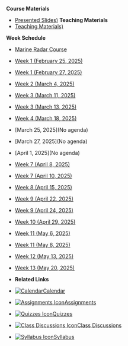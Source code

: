 **Course Materials**

- [Presented Slides)](cpt363-1/module-00)
**Teaching Materials**
- [Teaching Materials)](cpt363-1/textbook)

**Week Schedule**

- [Marine Radar Course](cpt363-1/course-welcome)
- [Week 1 (February 25, 2025)](cpt363-1/module-01)
- [Week 1 (February 27, 2025)](cpt363-1/module-01)
- [Week 2 (March 4, 2025)](cpt363-1/module-02)
- [Week 3 (March 11, 2025)](cpt363-1/module-03)
- [Week 3 (March 13, 2025)](cpt363-1/module-03)
- [Week 4 (March 18, 2025)](cpt363-1/module-04)
- [March 25, 2025](No agenda)
- [March 27, 2025](No agenda)
- [April 1, 2025](No agenda)
- [Week 7 (April 8, 2025)](cpt363-1/module-06)
- [Week 7 (April 10, 2025)](cpt363-1/module-07)
- [Week 8 (April 15, 2025)](cpt363-1/module-08)
- [Week 9 (April 22, 2025)](cpt363-1/module-08)
- [Week 9 (April 24, 2025)](cpt363-1/module-09)
- [Week 10 (April 29, 2025)](cpt363-1/module-11)
- [Week 11 (May 6, 2025)](cpt363-1/module-12)
- [Week 11 (May 8, 2025)](cpt363-1/module-13)
- [Week 12 (May 13, 2025)](cpt363-1/module-14)
- [Week 13 (May 20, 2025)](cpt363-1/module-15)


- **Related Links**
- [![Calendar](https://icongr.am/fontawesome/calendar.svg?size=16&color=808080)Calendar](https://jwc.dlmu.edu.cn/info/1128/5053.htm)
- [![Assignments Icon](https://icongr.am/fontawesome/pencil.svg?size=16&color=808080)Assignments](https://canvas.sfu.ca/courses/44038/assignments )
- [![Quizzes Icon](https://icongr.am/fontawesome/check-circle.svg?size=16&color=808080)Quizzes](https://canvas.sfu.ca/courses/44038/quizzes)
- [![Class Discussions Icon](https://icongr.am/fontawesome/comments-o.svg?size=16&color=808080)Class Discussions](https://canvas.sfu.ca/courses/44038/discussion_topics)
- [![Syllabus Icon](https://icongr.am/fontawesome/list.svg?size=16&color=808080)Syllabus](https://canvas.sfu.ca/courses/44038/assignments/syllabus)

